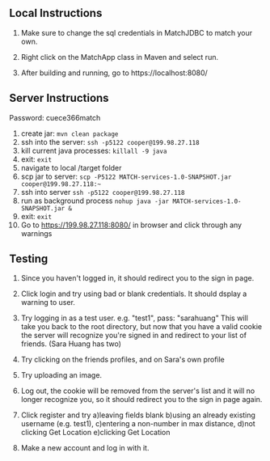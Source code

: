 Local Instructions
-

1. Make sure to change the sql credentials in MatchJDBC to match your own.

2. Right click on the MatchApp class in Maven and select run.

3. After building and running, go to https://localhost:8080/

Server Instructions
-
Password: cuece366match

1. create jar: `mvn clean package`
2. ssh into the server: `ssh -p5122 cooper@199.98.27.118`
3. kill current java processes: `killall -9 java`
4. exit: `exit`
5. navigate to local /target folder
6. scp jar to server: `scp -P5122 MATCH-services-1.0-SNAPSHOT.jar cooper@199.98.27.118:~`
7. ssh into server `ssh -p5122 cooper@199.98.27.118`
8. run as background process `nohup java -jar MATCH-services-1.0-SNAPSHOT.jar &`
9. exit: `exit`
10. Go to https://199.98.27.118:8080/ in browser and click through any warnings

Testing
-

1. Since you haven't logged in, it should redirect you to the sign in page.

2. Click login and try using bad or blank credentials. It should dsplay a warning to user.

3. Try logging in as a test user. e.g. "test1", pass: "sarahuang" This will take you back to the root directory, but now that you have a valid cookie the server will recognize you're signed in and redirect to your list of friends. (Sara Huang has two)

4. Try clicking on the friends profiles, and on Sara's own profile

5. Try uploading an image.

6. Log out, the cookie will be removed from the server's list and it will no longer recognize you, so it should redirect you to the sign in page again.

7. Click register and try a)leaving fields blank b)using an already existing username (e.g. test1), c)entering a non-number in max distance, d)not clicking Get Location e)clicking Get Location

8. Make a new account and log in with it.

